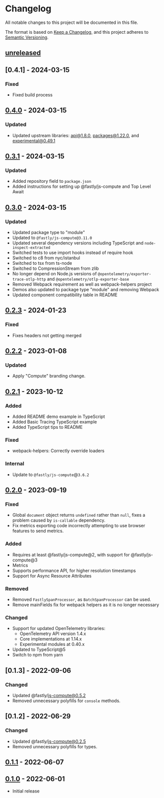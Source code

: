 # Changelog

All notable changes to this project will be documented in this file.

The format is based on [Keep a Changelog](https://keepachangelog.com/en/1.0.0/),
and this project adheres to [Semantic Versioning](https://semver.org/spec/v2.0.0.html).

## [unreleased]

## [0.4.1] - 2024-03-15

### Fixed

- Fixed build process

## [0.4.0] - 2024-03-15

### Updated

- Updated upstream libraries: api@1.8.0, packages@1.22.0, and experimental@0.49.1

## [0.3.1] - 2024-03-15

### Updated

- Added repository field to `package.json`
- Added instructions for setting up @fastly/js-compute and Top Level Await

## [0.3.0] - 2024-03-15

### Updated

- Updated package type to "module"
- Updated to `@fastly/js-compute@3.11.0`
- Updated several dependency versions including TypeScript and `node-inspect-extracted`
- Switched tests to use import hooks instead of require hook 
- Switched to c8 from nyc/istanbul
- Switched to tsx from ts-node
- Switched to CompressionStream from zlib
- No longer depend on Node.js versions of `@opentelemetry/exporter-trace-otlp-http` and `@opentelemetry/otlp-exporter-base`
- Removed Webpack requirement as well as webpack-helpers project
- Demos also updated to package type "module" and removing Webpack
- Updated component compatibility table in README

## [0.2.3] - 2024-01-23

### Fixed

- Fixes headers not getting merged

## [0.2.2] - 2023-01-08

### Updated 

- Apply "Compute" branding change.

## [0.2.1] - 2023-10-12

### Added

- Added README demo example in TypeScript
- Added Basic Tracing TypeScript example
- Added TypeScript tips to README

### Fixed

- webpack-helpers: Correctly override loaders

### Internal

- Update to `@fastly/js-compute`@`3.6.2`

## [0.2.0] - 2023-09-19

### Fixed

- Global `document` object returns `undefined` rather than `null`, fixes a problem caused by `is-callable` dependency.
- Fix metrics exporting code incorrectly attempting to use browser features to send metrics.

### Added

- Requires at least @fastly/js-compute@2, with support for @fastly/js-compute@3
- Metrics
- Supports performance API, for higher resolution timestamps
- Support for Async Resource Attributes

### Removed

- Removed `FastlySpanProcessor`, as `BatchSpanProcessor` can be used.
- Remove mainFields fix for webpack helpers as it is no longer necessary

### Changed

- Support for updated OpenTelemetry libraries:
  - OpenTelemetry API version 1.4.x
  - Core implementations at 1.14.x
  - Experimental modules at 0.40.x
- Updated to TypeScript@5
- Switch to npm from yarn

## [0.1.3] - 2022-09-06

### Changed

- Updated @fastly/js-compute@0.5.2
- Removed unnecessary polyfills for `console` methods. 

## [0.1.2] - 2022-06-29

### Changed

- Updated @fastly/js-compute@0.2.5
- Removed unnecessary polyfills for types. 

## [0.1.1] - 2022-06-07

## [0.1.0] - 2022-06-01

- Initial release

[unreleased]: https://github.com/fastly/compute-js-opentelemetry/compare/v0.4.0...HEAD
[0.4.0]: https://github.com/fastly/compute-js-opentelemetry/compare/v0.3.1...v0.4.0
[0.3.1]: https://github.com/fastly/compute-js-opentelemetry/compare/v0.3.0...v0.3.1
[0.3.0]: https://github.com/fastly/compute-js-opentelemetry/compare/v0.2.3...v0.3.0
[0.2.3]: https://github.com/fastly/compute-js-opentelemetry/compare/v0.2.2...v0.2.3
[0.2.2]: https://github.com/fastly/compute-js-opentelemetry/compare/v0.2.1...v0.2.2
[0.2.1]: https://github.com/fastly/compute-js-opentelemetry/compare/v0.2.0...v0.2.1
[0.2.0]: https://github.com/fastly/compute-js-opentelemetry/compare/v0.1.1...v0.2.0
[0.1.1]: https://github.com/fastly/compute-js-opentelemetry/compare/v0.1.0...v0.1.1
[0.1.0]: https://github.com/fastly/compute-js-opentelemetry/releases/tag/v0.1.0
